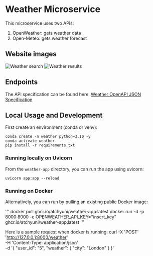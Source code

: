 # Weather Microservice

This microservice uses two APIs:
1. OpenWeather: gets weather data
2. Open-Meteo: gets weather forecast

## Website images

![Weather search](./web_images/weather_search.png)
![Weather results](./web_images/weather_results.png)


## Endpoints
The API specification can be found here:
[Weather OpenAPI JSON Specification](./docs/openapi.json)

## Local Usage and Development
First create an environment (conda or venv):

```
conda create -n weather python=3.10 -y
conda activate weather
pip install -r requirements.txt
```


### Running locally on Uvicorn

From the `weather-app` directory, you can run the app using uvicorn:

```
uvicorn app:app --reload
```


### Running on Docker
Alternatively, you can run by pulling an existing public Docker image:

'''
docker pull ghcr.io/atchyuni/weather-app:latest
docker run -d -p 8000:8000 -e OPENWEATHER_API_KEY="insert_key" ghcr.io/atchyuni/weather-app:latest
'''

Here is a sample request when docker is running:
curl -X 'POST' \
  'http://127.0.0.1:8000/weather' \
  -H 'Content-Type: application/json' \
  -d '{
    "user_id": "5",
    "weather": {
      "city": "London"
    }
  }'